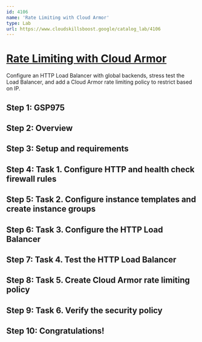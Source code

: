 ```yaml
---
id: 4106
name: 'Rate Limiting with Cloud Armor'
type: Lab
url: https://www.cloudskillsboost.google/catalog_lab/4106
---
```


# [Rate Limiting with Cloud Armor](https://www.cloudskillsboost.google/catalog_lab/4106)

Configure an HTTP Load Balancer with global backends, stress test the Load Balancer, and add a Cloud Armor rate limiting policy to restrict based on IP.

## Step 1: GSP975

## Step 2: Overview

## Step 3: Setup and requirements

## Step 4: Task 1. Configure HTTP and health check firewall rules

## Step 5: Task 2. Configure instance templates and create instance groups

## Step 6: Task 3. Configure the HTTP Load Balancer

## Step 7: Task 4. Test the HTTP Load Balancer

## Step 8: Task 5. Create Cloud Armor rate limiting policy

## Step 9: Task 6. Verify the security policy

## Step 10: Congratulations!
